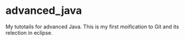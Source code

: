 # advanced_java
My tutotails for advanced Java.
This is my first moification to Git and its relection in eclipse.
